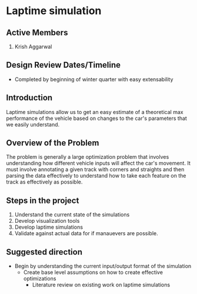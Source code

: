 # Laptime simulation

## Active Members
1. Krish Aggarwal

## Design Review Dates/Timeline
- Completed by beginning of winter quarter with easy extensability

## Introduction
Laptime simulations allow us to get an easy estimate of a theoretical max
performance of the vehicle based on changes to the car's parameters
that we easily understand.

## Overview of the Problem
The problem is generally a large optimization problem that involves
understanding how different vehicle inputs will affect the car's
movement. It must involve annotating a given track with corners and
straights and then parsing the data effectively to understand how to
take each feature on the track as effectively as possible.

## Steps in the project
1. Understand the current state of the simulations
2. Develop visualization tools 
3. Develop laptime simulations
4. Validate against actual data for if manauevers are possible.

## Suggested direction
- Begin by understanding the current input/output format of the
  simulation
  - Create base level assumptions on how to create effective
    optimizations
	- Literature review on existing work on laptime simulations
